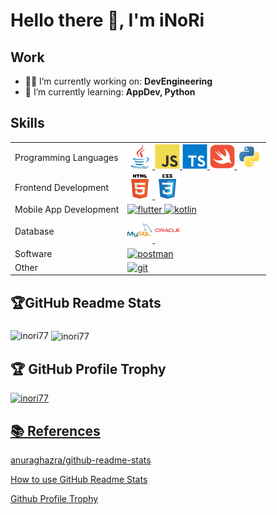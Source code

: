 # Hello there 👋, I'm iNoRi

<h2>Work</h2>

- 🧑‍💻 I’m currently working on: __DevEngineering__ 
- 🌱 I’m currently learning: __AppDev, Python__  


## Skills
<table>
    <tr>
      <td>Programming Languages</td>
      <td>
        <a href="https://www.java.com" target="_blank" rel="noreferrer"> 
          <img src="https://raw.githubusercontent.com/devicons/devicon/master/icons/java/java-original.svg" alt="java" width="40" height="40"/> </a>
        <a href="https://developer.mozilla.org/en-US/docs/Web/JavaScript" target="_blank" rel="noreferrer">
          <img src="https://raw.githubusercontent.com/devicons/devicon/master/icons/javascript/javascript-original.svg" alt="javascript" width="40" height="40"/> </a>
        <a href="https://www.typescriptlang.org/" target="_blank" rel="noreferrer">
          <img src="https://raw.githubusercontent.com/devicons/devicon/master/icons/typescript/typescript-original.svg" alt="typescript" width="40" height="40"/> </a>
        <a href="https://developer.apple.com/swift/" target="_blank" rel="noreferrer">
          <img src="https://raw.githubusercontent.com/devicons/devicon/master/icons/swift/swift-original.svg" alt="swift" width="40" height="40"/> </a>
        <a href="https://developer.apple.com/swift/" target="_blank" rel="noreferrer">
          <img src="https://raw.githubusercontent.com/devicons/devicon/master/icons/python/python-original.svg" alt="python" width="40" height="40"/> </a>
      </td>
    </tr>
    <tr>
      <td>Frontend Development</td>
      <td>
        <a href="https://www.w3.org/html/" target="_blank" rel="noreferrer">
          <img src="https://raw.githubusercontent.com/devicons/devicon/master/icons/html5/html5-original-wordmark.svg" alt="html5" width="40" height="40"/> </a>
        <a href="https://www.w3schools.com/css/" target="_blank" rel="noreferrer">
          <img src="https://raw.githubusercontent.com/devicons/devicon/master/icons/css3/css3-original-wordmark.svg" alt="css3" width="40" height="40"/> </a>
      </td>
    </tr>
    <tr>
      <td>Mobile App Development</td>
      <td>
        <a href="https://flutter.dev" target="_blank" rel="noreferrer">
           <img src="https://www.vectorlogo.zone/logos/flutterio/flutterio-icon.svg" alt="flutter" width="40" height="40"/> </a>
        <a href="https://kotlinlang.org" target="_blank" rel="noreferrer">
           <img src="https://www.vectorlogo.zone/logos/kotlinlang/kotlinlang-icon.svg" alt="kotlin" width="40" height="40"/> </a> 
      </td>
    </tr>
    <tr>
      <td>Database</td>
      <td>
        <a href="https://www.mysql.com/" target="_blank" rel="noreferrer">
          <img src="https://raw.githubusercontent.com/devicons/devicon/master/icons/mysql/mysql-original-wordmark.svg" alt="mysql" width="40" height="40"/> </a>
        <a href="https://www.oracle.com/" target="_blank" rel="noreferrer">
          <img src="https://raw.githubusercontent.com/devicons/devicon/master/icons/oracle/oracle-original.svg" alt="oracle" width="40" height="40"/> </a> 
      </td>
    </tr>
    <tr>
      <td>Software</td>
      <td>
        <a href="https://postman.com" target="_blank" rel="noreferrer">
          <img src="https://www.vectorlogo.zone/logos/getpostman/getpostman-icon.svg" alt="postman" width="40" height="40"/> </a> 
      </td>
    </tr>
    <tr>
      <td>Other</td>
      <td>
        <a href="https://git-scm.com/" target="_blank" rel="noreferrer">
          <img src="https://www.vectorlogo.zone/logos/git-scm/git-scm-icon.svg" alt="git" width="40" height="40"/> </a>
      </td>
    </tr>
</table>



## 🏆GitHub Readme Stats
###
<img align="left" src="https://github-readme-stats.vercel.app/api/top-langs?username=inori77&show_icons=true&locale=en&layout=compact&theme=dracula" alt="inori77" /></p>


###


<p>&nbsp;<img align="center" src="https://github-readme-stats.vercel.app/api?username=inori77&show_icons=true&locale=en&theme=dracula" alt="inori77" /></p>


## 🏆 GitHub Profile Trophy
<p align="left"> <a href="https://github.com/ryo-ma/github-profile-trophy"><img src="https://github-profile-trophy.vercel.app/?username=inori77&title=Commit,Repositories&theme=dracula" alt="inori77" />



## 📚 References

[anuraghazra/github-readme-stats](https://github.com/anuraghazra/github-readme-stats)

[How to use GitHub Readme Stats](https://qiita.com/zizi4n5/items/f8076cb25bbf64a9bc1c)

[Github Profile Trophy](https://github.com/ryo-ma/github-profile-trophy)




